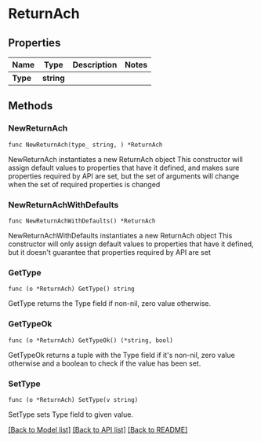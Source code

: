 # ReturnAch

## Properties

Name | Type | Description | Notes
------------ | ------------- | ------------- | -------------
**Type** | **string** |  | 

## Methods

### NewReturnAch

`func NewReturnAch(type_ string, ) *ReturnAch`

NewReturnAch instantiates a new ReturnAch object
This constructor will assign default values to properties that have it defined,
and makes sure properties required by API are set, but the set of arguments
will change when the set of required properties is changed

### NewReturnAchWithDefaults

`func NewReturnAchWithDefaults() *ReturnAch`

NewReturnAchWithDefaults instantiates a new ReturnAch object
This constructor will only assign default values to properties that have it defined,
but it doesn't guarantee that properties required by API are set

### GetType

`func (o *ReturnAch) GetType() string`

GetType returns the Type field if non-nil, zero value otherwise.

### GetTypeOk

`func (o *ReturnAch) GetTypeOk() (*string, bool)`

GetTypeOk returns a tuple with the Type field if it's non-nil, zero value otherwise
and a boolean to check if the value has been set.

### SetType

`func (o *ReturnAch) SetType(v string)`

SetType sets Type field to given value.



[[Back to Model list]](../../README.md#documentation-for-models) [[Back to API list]](../../README.md#documentation-for-api-endpoints) [[Back to README]](../../README.md)


